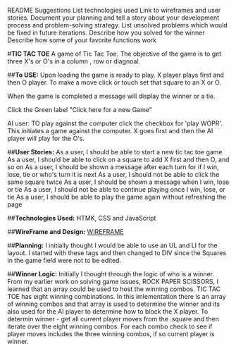 README Suggestions
List technologies used
Link to wireframes and user stories.
Document your planning and tell a story about your development process and problem-solving strategy.
List unsolved problems which would be fixed in future iterations.
Describe how you solved for the winner
Describe how some of your favorite functions work

#**TIC TAC TOE**
A game of Tic Tac Toe. The objective of the game is to get three X's or O's in a column , row or diagnoal.

##**To USE:** 
Upon loading the game is ready to play. X player plays first and then O player. To make a move click or touch set that square to an X or O.

When the game is completed a message will display the winner or a tie.

Click the Green label "Click here for a new Game"

AI user: TO play against the computer click the checkbox for 'play WOPR'. This initiates a game against the computer. X goes first and then the AI player will play for the O's.


##**User Stories:**
As a user, I should be able to start a new tic tac toe game
As a user, I should be able to click on a square to add X first and then O, and so on
As a user, I should be shown a message after each turn for if I win, lose, tie or who's turn it is next
As a user, I should not be able to click the same square twice
As a user, I should be shown a message when I win, lose or tie
As a user, I should not be able to continue playing once I win, lose, or tie
As a user, I should be able to play the game again without refreshing the page

##**Technologies Used:**
HTMK, CSS and JavaScript

##**WireFrame and Design:**
[WIREFRAME](https://ctrast.github.io/project1_tic_tac_toe/design/TIC%20TAC%20TOE.png)

##**Planning:**
I initially thought I would be able to use an UL and LI for the layout. I started with these tags and then changed to DIV since the Squares in the game field were not to be edited. 

##**Winner Logic:**
 Initially I thought through the logic of who is a winner. From my earlier work on solving game issues, ROCK PAPER SCISSORS, I learned that an array could be used to host the winning combos. TIC TAC TOE has eight winning combinations. In this imlementation there is an array of winning combos and that array is used to determine the winner and its also used for the AI player to determine how to block the X player. 
To determin winner - get all current player moves from the .square and then iterate over the eight winning combos. For each combo check to see if player moves includes the three winning combos, if so current player is winner. 
